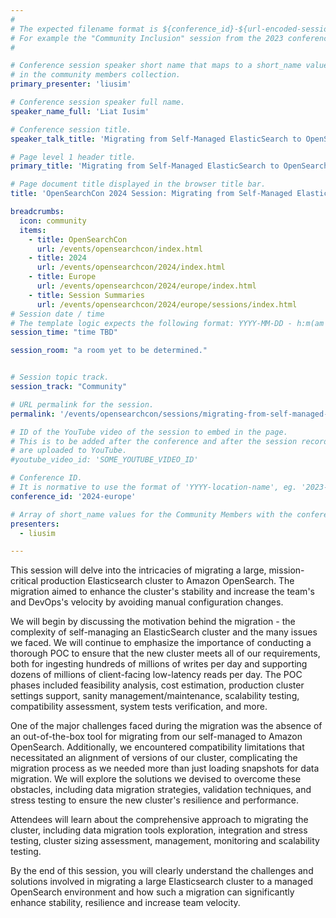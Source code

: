 ```yaml
---
#
# The expected filename format is ${conference_id}-${url-encoded-session-title}.md
# For example the "Community Inclusion" session from the 2023 conference in North America the title is "2023-north-america-community-inclusion.html"
#

# Conference session speaker short name that maps to a short_name value
# in the community members collection.
primary_presenter: 'liusim'

# Conference session speaker full name.
speaker_name_full: 'Liat Iusim'

# Conference session title.
speaker_talk_title: 'Migrating from Self-Managed ElasticSearch to OpenSearch'

# Page level 1 header title.
primary_title: 'Migrating from Self-Managed ElasticSearch to OpenSearch'

# Page document title displayed in the browser title bar.
title: 'OpenSearchCon 2024 Session: Migrating from Self-Managed ElasticSearch to OpenSearch'

breadcrumbs:
  icon: community
  items:
    - title: OpenSearchCon
      url: /events/opensearchcon/index.html
    - title: 2024
      url: /events/opensearchcon/2024/index.html
    - title: Europe
      url: /events/opensearchcon/2024/europe/index.html
    - title: Session Summaries
      url: /events/opensearchcon/2024/europe/sessions/index.html
# Session date / time
# The template logic expects the following format: YYYY-MM-DD - h:m(am|pm)-(h:m(am|pm))
session_time: "time TBD"

session_room: "a room yet to be determined."


# Session topic track.
session_track: "Community"

# URL permalink for the session.
permalink: '/events/opensearchcon/sessions/migrating-from-self-managed-elasticsearch-to-opensearch.html'

# ID of the YouTube video of the session to embed in the page.
# This is to be added after the conference and after the session recordings
# are uploaded to YouTube.
#youtube_video_id: 'SOME_YOUTUBE_VIDEO_ID'

# Conference ID.
# It is normative to use the format of 'YYYY-location-name', eg. '2023-north-america'.
conference_id: '2024-europe'

# Array of short_name values for the Community Members with the conference_speaker persona whom are presenting the session. This includes the primary_speaker indicated above and any other presenters (if any).
presenters:
  - liusim

---
```

This session will delve into the intricacies of migrating a large, mission-critical production Elasticsearch cluster to Amazon OpenSearch. The migration aimed to enhance the cluster's stability and increase the team's and DevOps's velocity by avoiding manual configuration changes. 

We will begin by discussing the motivation behind the migration - the complexity of self-managing an ElasticSearch cluster and the many issues we faced. We will continue to emphasize the importance of conducting a thorough POC to ensure that the new cluster meets all of our requirements, both for ingesting hundreds of millions of writes per day and supporting dozens of millions of client-facing low-latency reads per day. The POC phases included feasibility analysis, cost estimation, production cluster settings support, sanity management/maintenance, scalability testing, compatibility assessment, system tests verification, and more. 

One of the major challenges faced during the migration was the absence of an out-of-the-box tool for migrating from our self-managed to Amazon OpenSearch. Additionally, we encountered compatibility limitations that necessitated an alignment of versions of our cluster, complicating the migration process as we needed more than just loading snapshots for data migration. We will explore the solutions we devised to overcome these obstacles, including data migration strategies, validation techniques, and stress testing to ensure the new cluster's resilience and performance. 

Attendees will learn about the comprehensive approach to migrating the cluster, including data migration tools exploration, integration and stress testing, cluster sizing assessment, management, monitoring and scalability testing.  

By the end of this session, you will clearly understand the challenges and solutions involved in migrating a large Elasticsearch cluster to a managed OpenSearch environment and how such a migration can significantly enhance stability, resilience and increase team velocity.